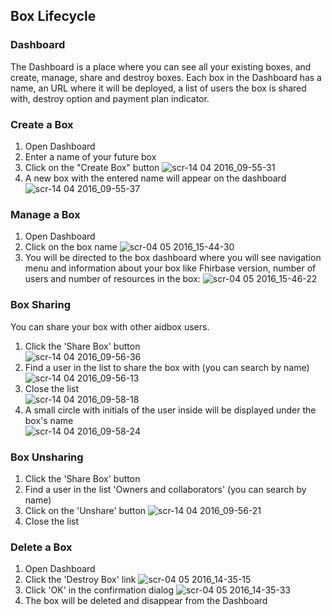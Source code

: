 ## Box Lifecycle

### Dashboard

The Dashboard is a place where you can see all your existing boxes, and create, manage, share and destroy boxes. Each box in the Dashboard has a name, an URL where it will be deployed, a list of users the box is shared with, destroy option and payment plan indicator.

### Create a Box

1. Open Dashboard
2. Enter a name of your future box
3. Click on the "Create Box" button
  ![scr-14 04 2016_09-55-31](https://cloud.githubusercontent.com/assets/345535/15012241/c97b80c8-11ff-11e6-956a-f14b4674ef6e.png)
4. A new box with the entered name will appear on the dashboard
  ![scr-14 04 2016_09-55-37](https://cloud.githubusercontent.com/assets/345535/15012276/10a9840e-1200-11e6-9660-71180c3e209d.png)

### Manage a Box

1. Open Dashboard
2. Click on the box name
  ![scr-04 05 2016_15-44-30](https://cloud.githubusercontent.com/assets/345535/15014677/1cf9b804-1210-11e6-931f-2a8ee14e06cf.png)
3. You will be directed to the box dashboard where you will see navigation menu and information about your box like Fhirbase version, number of users and number of resources in the box:
  ![scr-04 05 2016_15-46-22](https://cloud.githubusercontent.com/assets/345535/15014684/22f46b6e-1210-11e6-86a3-6793ceae18a9.png)

### Box Sharing

You can share your box with other aidbox users.

1. Click the 'Share Box' button  
  ![scr-14 04 2016_09-56-36](https://cloud.githubusercontent.com/assets/345535/15012438/503892b2-1201-11e6-953f-d6cf9c51115a.png)
2. Find a user in the list to share the box with (you can search by name)
  ![scr-14 04 2016_09-56-13](https://cloud.githubusercontent.com/assets/345535/15012302/45dec472-1200-11e6-83fc-ddee4a4cc9f9.png)
3. Close the list  
  ![scr-14 04 2016_09-58-18](https://cloud.githubusercontent.com/assets/345535/15012477/808ff298-1201-11e6-9d46-08d77919dc31.png)
4. A small circle with initials of the user inside will be displayed under the box's name  
  ![scr-14 04 2016_09-58-24](https://cloud.githubusercontent.com/assets/345535/15012484/9842a75a-1201-11e6-8fc6-2d9ef784093f.png)

### Box Unsharing

1. Click the 'Share Box' button
2. Find a user in the list 'Owners and collaborators' (you can search by name)
3. Click on the 'Unshare' button
  ![scr-14 04 2016_09-56-21](https://cloud.githubusercontent.com/assets/345535/15012919/ff46dd7e-1204-11e6-8119-3cf5278a9eee.png)
4. Close the list 

### Delete a Box

1. Open Dashboard
2. Click the 'Destroy Box' link
  ![scr-04 05 2016_14-35-15](https://cloud.githubusercontent.com/assets/345535/15013001/7c17dae2-1205-11e6-82d1-c0873766fdf3.png)
3. Click 'OK' in the confirmation dialog
  ![scr-04 05 2016_14-35-33](https://cloud.githubusercontent.com/assets/345535/15013004/7f14f356-1205-11e6-9071-e7e35f8dd605.png)
4. The box will be deleted and disappear from the Dashboard 
